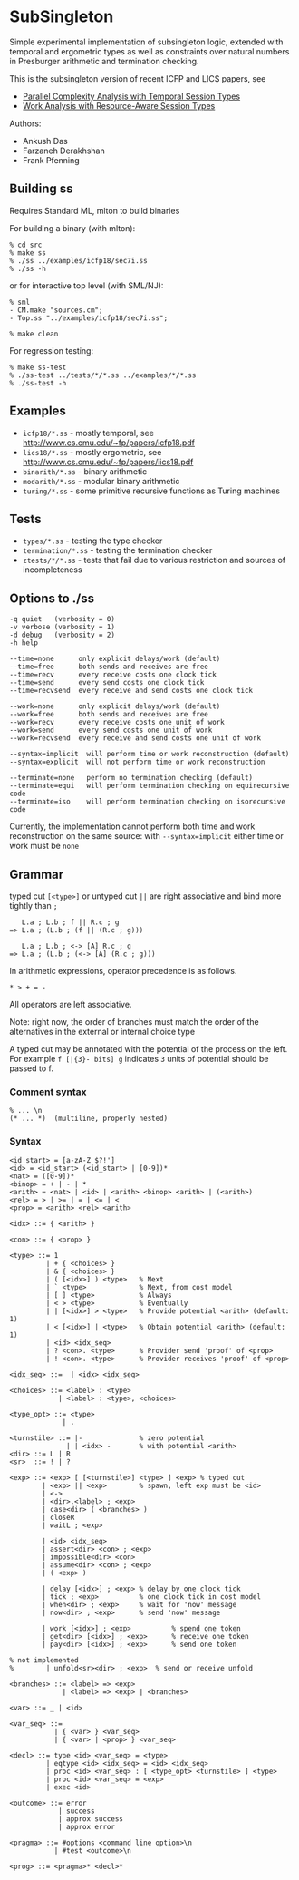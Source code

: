 # SubSingleton

Simple experimental implementation of subsingleton logic, extended
with temporal and ergometric types as well as constraints over natural
numbers in Presburger arithmetic and termination checking.

This is the subsingleton version of recent ICFP and LICS papers, see

- [Parallel Complexity Analysis with Temporal Session Types](http://www.cs.cmu.edu/~fp/papers/icfp18.pdf)
- [Work Analysis with Resource-Aware Session Types](http://www.cs.cmu.edu/~fp/papers/lics18.pdf)

Authors:

- Ankush Das
- Farzaneh Derakhshan
- Frank Pfenning

## Building ss

Requires Standard ML, mlton to build binaries

For building a binary (with mlton):

```
% cd src
% make ss
% ./ss ../examples/icfp18/sec7i.ss
% ./ss -h
```

or for interactive top level (with SML/NJ):

```
% sml
- CM.make "sources.cm";
- Top.ss "../examples/icfp18/sec7i.ss";

% make clean
```

For regression testing:

```
% make ss-test
% ./ss-test ../tests/*/*.ss ../examples/*/*.ss
% ./ss-test -h
```

## Examples

- `icfp18/*.ss`    - mostly temporal, see http://www.cs.cmu.edu/~fp/papers/icfp18.pdf
- `lics18/*.ss`    - mostly ergometric, see http://www.cs.cmu.edu/~fp/papers/lics18.pdf
- `binarith/*.ss`  - binary arithmetic
- `modarith/*.ss`  - modular binary arithmetic
- `turing/*.ss`    - some primitive recursive functions as Turing machines

## Tests

- `types/*.ss`       - testing the type checker
- `termination/*.ss` - testing the termination checker
- `ztests/*/*.ss`  - tests that fail due to various restriction and sources of incompleteness

## Options to ./ss

```
-q quiet   (verbosity = 0) 
-v verbose (verbosity = 1)
-d debug   (verbosity = 2)
-h help

--time=none      only explicit delays/work (default)
--time=free      both sends and receives are free
--time=recv      every receive costs one clock tick
--time=send      every send costs one clock tick 
--time=recvsend  every receive and send costs one clock tick

--work=none      only explicit delays/work (default)
--work=free      both sends and receives are free
--work=recv      every receive costs one unit of work
--work=send      every send costs one unit of work
--work=recvsend  every receive and send costs one unit of work

--syntax=implicit  will perform time or work reconstruction (default)
--syntax=explicit  will not perform time or work reconstruction

--terminate=none   perform no termination checking (default)
--terminate=equi   will perform termination checking on equirecursive code
--terminate=iso    will perform termination checking on isorecursive code
```

Currently, the implementation cannot perform both time
and work reconstruction on the same source: with `--syntax=implicit`
either time or work must be `none`

## Grammar 

typed cut `[<type>]` or untyped cut `||`
are right associative and bind more
tightly than `;`

```text
   L.a ; L.b ; f || R.c ; g
=> L.a ; (L.b ; (f || (R.c ; g)))

   L.a ; L.b ; <-> [A] R.c ; g
=> L.a ; (L.b ; (<-> [A] (R.c ; g)))
```

In arithmetic expressions, operator precedence is as follows.

```text
* > + = -
```

All operators are left associative.

Note: right now, the order of branches must match
the order of the alternatives in the external or
internal choice type

A typed cut may be annotated with the
potential of the process on the left.  For example
`f [|{3}- bits] g`
indicates `3` units of potential should be passed to f.

### Comment syntax

```text
% ... \n
(* ... *)  (multiline, properly nested)
```

### Syntax

```text
<id_start> = [a-zA-Z_$?!']
<id> = <id_start> (<id_start> | [0-9])*
<nat> = ([0-9])*
<binop> = + | - | *
<arith> = <nat> | <id> | <arith> <binop> <arith> | (<arith>)
<rel> = > | >= | = | <= | <
<prop> = <arith> <rel> <arith>

<idx> ::= { <arith> }

<con> ::= { <prop> }

<type> ::= 1
         | + { <choices> }
         | & { <choices> }
         | ( [<idx>] ) <type>   % Next
         | ` <type>             % Next, from cost model
         | [ ] <type>           % Always
         | < > <type>           % Eventually
         | | [<idx>] > <type>   % Provide potential <arith> (default: 1)
         | < [<idx>] | <type>   % Obtain potential <arith> (default: 1)
         | <id> <idx_seq>
         | ? <con>. <type>      % Provider send 'proof' of <prop>
         | ! <con>. <type>      % Provider receives 'proof' of <prop>

<idx_seq> ::=  | <idx> <idx_seq>

<choices> ::= <label> : <type>
            | <label> : <type>, <choices>

<type_opt> ::= <type>
             | .

<turnstile> ::= |-              % zero potential
              | | <idx> -       % with potential <arith>
<dir> ::= L | R
<sr>  ::= ! | ?

<exp> ::= <exp> [ [<turnstile>] <type> ] <exp> % typed cut
        | <exp> || <exp>        % spawn, left exp must be <id>
        | <->
        | <dir>.<label> ; <exp>
        | case<dir> ( <branches> )
        | closeR
        | waitL ; <exp>

        | <id> <idx_seq>
        | assert<dir> <con> ; <exp> 
        | impossible<dir> <con>
        | assume<dir> <con> ; <exp>
        | ( <exp> )

        | delay [<idx>] ; <exp> % delay by one clock tick
        | tick ; <exp>          % one clock tick in cost model
        | when<dir> ; <exp>     % wait for 'now' message
        | now<dir> ; <exp>      % send 'now' message

        | work [<idx>] ; <exp>          % spend one token
        | get<dir> [<idx>] ; <exp>      % receive one token
        | pay<dir> [<idx>] ; <exp>      % send one token

% not implemented
%        | unfold<sr><dir> ; <exp>  % send or receive unfold

<branches> ::= <label> => <exp>
             | <label> => <exp> | <branches>

<var> ::= _ | <id>

<var_seq> ::=
           | { <var> } <var_seq>
           | { <var> | <prop> } <var_seq>

<decl> ::= type <id> <var_seq> = <type>
         | eqtype <id> <idx_seq> = <id> <idx_seq>
         | proc <id> <var_seq> : [ <type_opt> <turnstile> ] <type>
         | proc <id> <var_seq> = <exp>
         | exec <id>

<outcome> ::= error
            | success
            | approx success
            | approx error

<pragma> ::= #options <command line option>\n
           | #test <outcome>\n

<prog> ::= <pragma>* <decl>*
```

